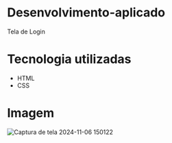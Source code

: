 # Desenvolvimento-aplicado
Tela de Login

# Tecnologia utilizadas
- HTML
- CSS

# Imagem
![Captura de tela 2024-11-06 150122](https://github.com/user-attachments/assets/eb7a9bac-734f-484e-b46b-e14da82e1b79)

